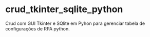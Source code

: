 # crud_tkinter_sqlite_python
Crud com GUI Tkinter e SQlite em Pyhon para gerenciar tabela de configurações de RPA python.

